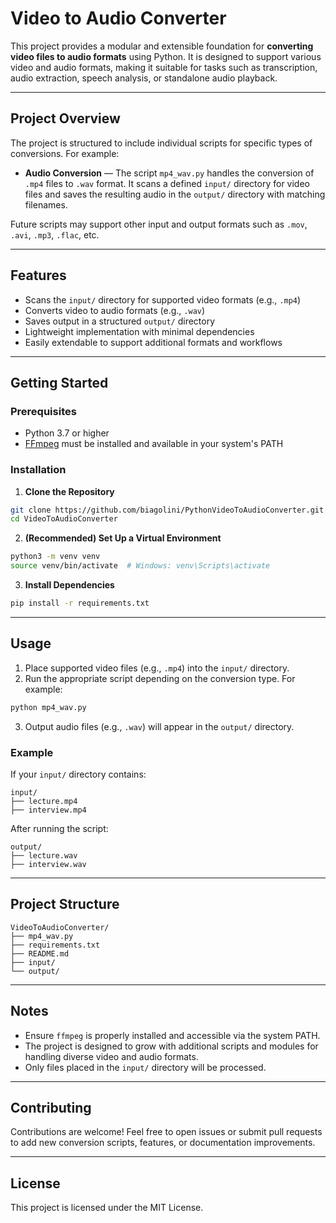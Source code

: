 # Video to Audio Converter

This project provides a modular and extensible foundation for **converting video files to audio formats** using Python. It is designed to support various video and audio formats, making it suitable for tasks such as transcription, audio extraction, speech analysis, or standalone audio playback.

---

## Project Overview

The project is structured to include individual scripts for specific types of conversions. For example:

- **Audio Conversion** — The script `mp4_wav.py` handles the conversion of `.mp4` files to `.wav` format. It scans a defined `input/` directory for video files and saves the resulting audio in the `output/` directory with matching filenames.

Future scripts may support other input and output formats such as `.mov`, `.avi`, `.mp3`, `.flac`, etc.

---

## Features

- Scans the `input/` directory for supported video formats (e.g., `.mp4`)
- Converts video to audio formats (e.g., `.wav`)
- Saves output in a structured `output/` directory
- Lightweight implementation with minimal dependencies
- Easily extendable to support additional formats and workflows

---

## Getting Started

### Prerequisites

- Python 3.7 or higher
- [FFmpeg](https://ffmpeg.org/download.html) must be installed and available in your system's PATH

### Installation

1. **Clone the Repository**
```bash
git clone https://github.com/biagolini/PythonVideoToAudioConverter.git
cd VideoToAudioConverter
```

2. **(Recommended) Set Up a Virtual Environment**
```bash
python3 -m venv venv
source venv/bin/activate  # Windows: venv\Scripts\activate
```

3. **Install Dependencies**
```bash
pip install -r requirements.txt
```

---

## Usage

1. Place supported video files (e.g., `.mp4`) into the `input/` directory.
2. Run the appropriate script depending on the conversion type. For example:
```bash
python mp4_wav.py
```
3. Output audio files (e.g., `.wav`) will appear in the `output/` directory.

### Example
If your `input/` directory contains:
```
input/
├── lecture.mp4
├── interview.mp4
```
After running the script:
```
output/
├── lecture.wav
├── interview.wav
```

---

## Project Structure
```
VideoToAudioConverter/
├── mp4_wav.py
├── requirements.txt
├── README.md
├── input/
└── output/
```

---

## Notes
- Ensure `ffmpeg` is properly installed and accessible via the system PATH.
- The project is designed to grow with additional scripts and modules for handling diverse video and audio formats.
- Only files placed in the `input/` directory will be processed.

---

## Contributing

Contributions are welcome! Feel free to open issues or submit pull requests to add new conversion scripts, features, or documentation improvements.

---

## License

This project is licensed under the MIT License.